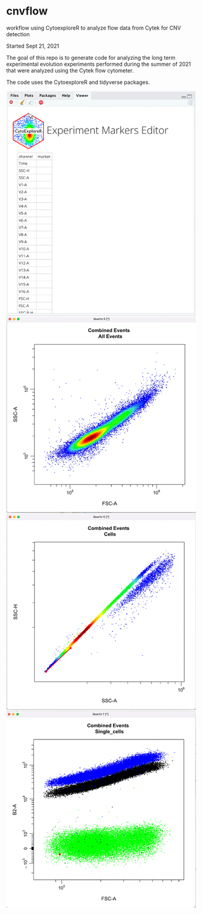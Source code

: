 # cnvflow
workflow using CytoexploreR to analyze flow data from Cytek for CNV detection

Started Sept 21, 2021

The goal of this repo is to generate code for analyzing the long term experimental evolution experiments performed during the summer of 2021 that were analyzed using the Cytek flow cytometer.

The code uses the CytoexploreR and tidyverse packages.

![](https://github.com/GreshamLab/cnvflow/blob/main/experiment_markers.gif)
![](https://github.com/GreshamLab/cnvflow/blob/main/cells.gif)
![](https://github.com/GreshamLab/cnvflow/blob/main/single_cells.gif)
![](https://github.com/GreshamLab/cnvflow/blob/main/cnv_gates.gif)
